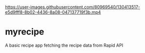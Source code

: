 

https://user-images.githubusercontent.com/80969540/130413517-e5d9fff8-8b02-4436-8a08-047137719f3b.mp4

# myrecipe
 A basic recipe app fetching the recipe data from Rapid API
